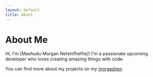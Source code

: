 ```yaml
---
layout: default
title: About
---
```


# About Me

Hi, I'm [Mashudu Morgan Netshifhefhe]! I'm a passionate upcoming developer who loves creating amazing things with code.

You can find more about my projects on my [morgashen](https://github.com/morgashen).
